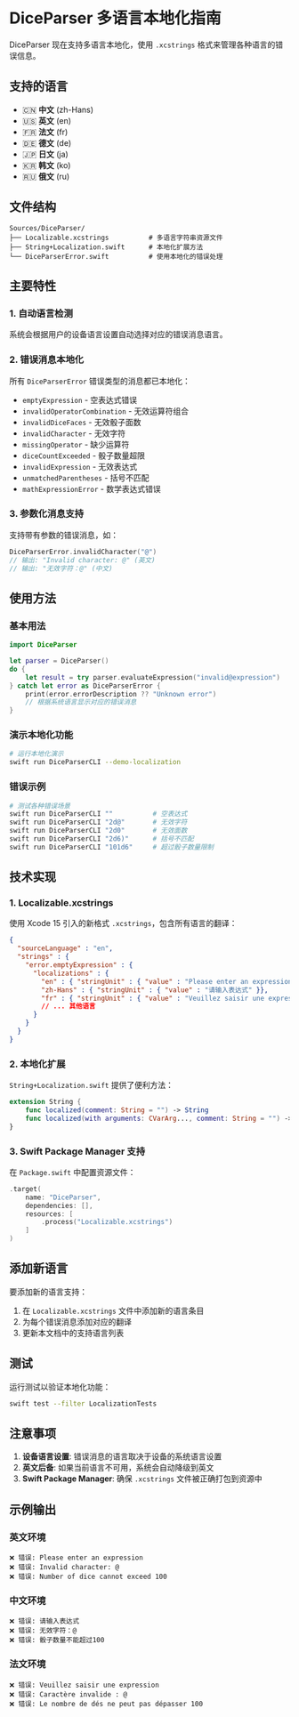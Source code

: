 # DiceParser 多语言本地化指南

DiceParser 现在支持多语言本地化，使用 `.xcstrings` 格式来管理各种语言的错误信息。

## 支持的语言

- 🇨🇳 **中文** (zh-Hans)
- 🇺🇸 **英文** (en) 
- 🇫🇷 **法文** (fr)
- 🇩🇪 **德文** (de)
- 🇯🇵 **日文** (ja)
- 🇰🇷 **韩文** (ko)
- 🇷🇺 **俄文** (ru)

## 文件结构

```
Sources/DiceParser/
├── Localizable.xcstrings          # 多语言字符串资源文件
├── String+Localization.swift      # 本地化扩展方法
└── DiceParserError.swift          # 使用本地化的错误处理
```

## 主要特性

### 1. 自动语言检测
系统会根据用户的设备语言设置自动选择对应的错误消息语言。

### 2. 错误消息本地化
所有 `DiceParserError` 错误类型的消息都已本地化：

- `emptyExpression` - 空表达式错误
- `invalidOperatorCombination` - 无效运算符组合
- `invalidDiceFaces` - 无效骰子面数
- `invalidCharacter` - 无效字符
- `missingOperator` - 缺少运算符
- `diceCountExceeded` - 骰子数量超限
- `invalidExpression` - 无效表达式
- `unmatchedParentheses` - 括号不匹配
- `mathExpressionError` - 数学表达式错误

### 3. 参数化消息支持
支持带有参数的错误消息，如：
```swift
DiceParserError.invalidCharacter("@")
// 输出: "Invalid character: @" (英文)
// 输出: "无效字符：@" (中文)
```

## 使用方法

### 基本用法
```swift
import DiceParser

let parser = DiceParser()
do {
    let result = try parser.evaluateExpression("invalid@expression")
} catch let error as DiceParserError {
    print(error.errorDescription ?? "Unknown error")
    // 根据系统语言显示对应的错误消息
}
```

### 演示本地化功能
```bash
# 运行本地化演示
swift run DiceParserCLI --demo-localization
```

### 错误示例
```bash
# 测试各种错误场景
swift run DiceParserCLI ""          # 空表达式
swift run DiceParserCLI "2d@"       # 无效字符
swift run DiceParserCLI "2d0"       # 无效面数
swift run DiceParserCLI "2d6)"      # 括号不匹配
swift run DiceParserCLI "101d6"     # 超过骰子数量限制
```

## 技术实现

### 1. Localizable.xcstrings
使用 Xcode 15 引入的新格式 `.xcstrings`，包含所有语言的翻译：

```json
{
  "sourceLanguage" : "en",
  "strings" : {
    "error.emptyExpression" : {
      "localizations" : {
        "en" : { "stringUnit" : { "value" : "Please enter an expression" }},
        "zh-Hans" : { "stringUnit" : { "value" : "请输入表达式" }},
        "fr" : { "stringUnit" : { "value" : "Veuillez saisir une expression" }},
        // ... 其他语言
      }
    }
  }
}
```

### 2. 本地化扩展
`String+Localization.swift` 提供了便利方法：

```swift
extension String {
    func localized(comment: String = "") -> String
    func localized(with arguments: CVarArg..., comment: String = "") -> String
}
```

### 3. Swift Package Manager 支持
在 `Package.swift` 中配置资源文件：

```swift
.target(
    name: "DiceParser",
    dependencies: [],
    resources: [
        .process("Localizable.xcstrings")
    ]
)
```

## 添加新语言

要添加新的语言支持：

1. 在 `Localizable.xcstrings` 文件中添加新的语言条目
2. 为每个错误消息添加对应的翻译
3. 更新本文档中的支持语言列表

## 测试

运行测试以验证本地化功能：

```bash
swift test --filter LocalizationTests
```

## 注意事项

1. **设备语言设置**: 错误消息的语言取决于设备的系统语言设置
2. **英文后备**: 如果当前语言不可用，系统会自动降级到英文
3. **Swift Package Manager**: 确保 `.xcstrings` 文件被正确打包到资源中

## 示例输出

### 英文环境
```
❌ 错误: Please enter an expression
❌ 错误: Invalid character: @
❌ 错误: Number of dice cannot exceed 100
```

### 中文环境
```
❌ 错误: 请输入表达式
❌ 错误: 无效字符：@
❌ 错误: 骰子数量不能超过100
```

### 法文环境
```
❌ 错误: Veuillez saisir une expression
❌ 错误: Caractère invalide : @
❌ 错误: Le nombre de dés ne peut pas dépasser 100
```

